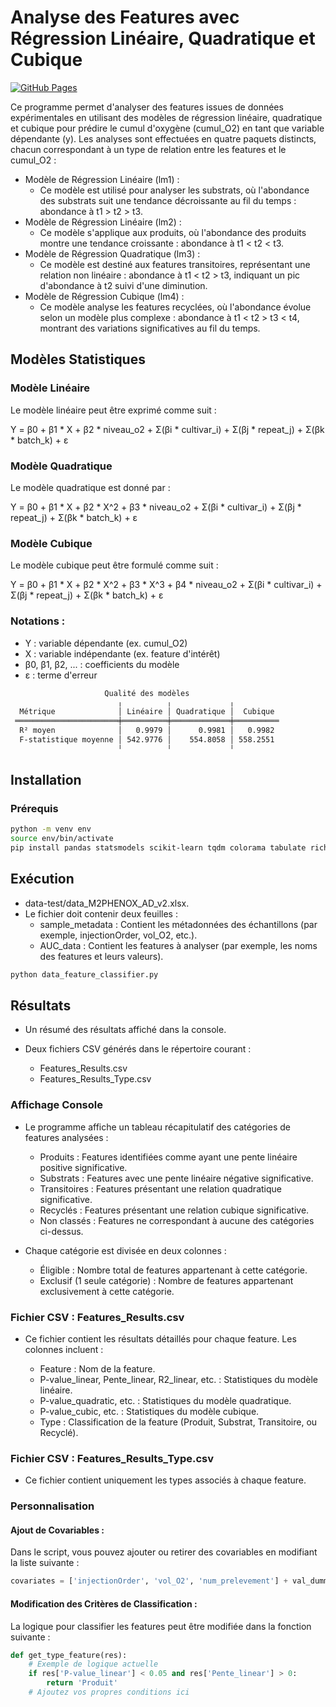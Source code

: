 # Analyse des Features avec Régression Linéaire, Quadratique et Cubique

[![GitHub Pages](https://img.shields.io/website?url=https://p2m2.github.io/SubstratProduitClassifier)](https://p2m2.github.io/SubstratProduitClassifier)

Ce programme permet d'analyser des features issues de données expérimentales en utilisant des modèles de régression linéaire, quadratique et cubique pour prédire le cumul d'oxygène (cumul_O2) en tant que variable dépendante (y). Les analyses sont effectuées en quatre paquets distincts, chacun correspondant à un type de relation entre les features et le cumul_O2 :

- Modèle de Régression Linéaire (lm1) :
    - Ce modèle est utilisé pour analyser les substrats, où l'abondance des substrats suit une tendance décroissante au fil du temps : abondance à t1 > t2 > t3.
- Modèle de Régression Linéaire (lm2) :
    - Ce modèle s'applique aux produits, où l'abondance des produits montre une tendance croissante : abondance à t1 < t2 < t3.
- Modèle de Régression Quadratique (lm3) :
    - Ce modèle est destiné aux features transitoires, représentant une relation non linéaire : abondance à t1 < t2 > t3, indiquant un pic d'abondance à t2 suivi d'une diminution.
- Modèle de Régression Cubique (lm4) :
    - Ce modèle analyse les features recyclées, où l'abondance évolue selon un modèle plus complexe : abondance à t1 < t2 > t3 < t4, montrant des variations significatives au fil du temps.

## Modèles Statistiques

### Modèle Linéaire
Le modèle linéaire peut être exprimé comme suit :

Y = β0 + β1 * X + β2 * niveau_o2 + Σ(βi * cultivar_i) + Σ(βj * repeat_j) + Σ(βk * batch_k) + ε

### Modèle Quadratique
Le modèle quadratique est donné par :

Y = β0 + β1 * X + β2 * X^2 + β3 * niveau_o2 + Σ(βi * cultivar_i) + Σ(βj * repeat_j) + Σ(βk * batch_k) + ε

### Modèle Cubique
Le modèle cubique peut être formulé comme suit :

Y = β0 + β1 * X + β2 * X^2 + β3 * X^3 + β4 * niveau_o2 + Σ(βi * cultivar_i) + Σ(βj * repeat_j) + Σ(βk * batch_k) + ε

### Notations :
- Y : variable dépendante (ex. cumul_O2)
- X : variable indépendante (ex. feature d'intérêt)
- β0, β1, β2, ... : coefficients du modèle
- ε : terme d'erreur


```bash
                     Qualité des modèles                     
                        ╷          ╷             ╷           
  Métrique              │ Linéaire │ Quadratique │  Cubique  
 ═══════════════════════╪══════════╪═════════════╪══════════ 
  R² moyen              │   0.9979 │      0.9981 │   0.9982  
  F-statistique moyenne │ 542.9776 │    554.8058 │ 558.2551  
                        ╵          ╵             ╵           
```

## Installation
### Prérequis

```bash
python -m venv env
source env/bin/activate
pip install pandas statsmodels scikit-learn tqdm colorama tabulate rich jinja2
```

## Exécution

- data-test/data_M2PHENOX_AD_v2.xlsx.
- Le fichier doit contenir deux feuilles :
    - sample_metadata : Contient les métadonnées des échantillons (par exemple, injectionOrder, vol_O2, etc.).
    - AUC_data : Contient les features à analyser (par exemple, les noms des features et leurs valeurs).

```bash
python data_feature_classifier.py
```

## Résultats

- Un résumé des résultats affiché dans la console.
- Deux fichiers CSV générés dans le répertoire courant :

    - Features_Results.csv
    - Features_Results_Type.csv

### Affichage Console

- Le programme affiche un tableau récapitulatif des catégories de features analysées :

    - Produits : Features identifiées comme ayant une pente linéaire positive significative.
    - Substrats : Features avec une pente linéaire négative significative.
    - Transitoires : Features présentant une relation quadratique significative.
    - Recyclés : Features présentant une relation cubique significative.
    - Non classés : Features ne correspondant à aucune des catégories ci-dessus.

- Chaque catégorie est divisée en deux colonnes :

    - Éligible : Nombre total de features appartenant à cette catégorie.
    - Exclusif (1 seule catégorie) : Nombre de features appartenant exclusivement à cette catégorie.

### Fichier CSV : Features_Results.csv

- Ce fichier contient les résultats détaillés pour chaque feature. Les colonnes incluent :

    - Feature : Nom de la feature.
    - P-value_linear, Pente_linear, R2_linear, etc. : Statistiques du modèle linéaire.
    - P-value_quadratic, etc. : Statistiques du modèle quadratique.
    - P-value_cubic, etc. : Statistiques du modèle cubique.
    - Type : Classification de la feature (Produit, Substrat, Transitoire, ou Recyclé).

### Fichier CSV : Features_Results_Type.csv

- Ce fichier contient uniquement les types associés à chaque feature.

### Personnalisation

#### Ajout de Covariables :

Dans le script, vous pouvez ajouter ou retirer des covariables en modifiant la liste suivante :

```python
covariates = ['injectionOrder', 'vol_O2', 'num_prelevement'] + val_dummies_fix
```

#### Modification des Critères de Classification :
La logique pour classifier les features peut être modifiée dans la fonction suivante :

```python
def get_type_feature(res):
    # Exemple de logique actuelle
    if res['P-value_linear'] < 0.05 and res['Pente_linear'] > 0:
        return 'Produit'
    # Ajoutez vos propres conditions ici
```